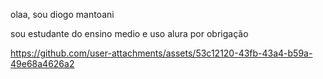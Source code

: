  olaa, sou diogo mantoani 

sou estudante do ensino medio e uso alura por obrigação




https://github.com/user-attachments/assets/53c12120-43fb-43a4-b59a-49e68a4626a2

